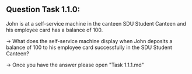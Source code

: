 Question Task 1.1.0:
--------------------

John is at a self-service machine in the canteen SDU Student Canteen and his employee card has a balance of 100.

-> What does the self-service machine display when John deposits a balance of 100 to his employee card successfully in the SDU Student Canteen?

-> Once you have the answer please open "Task 1.1.1.md"